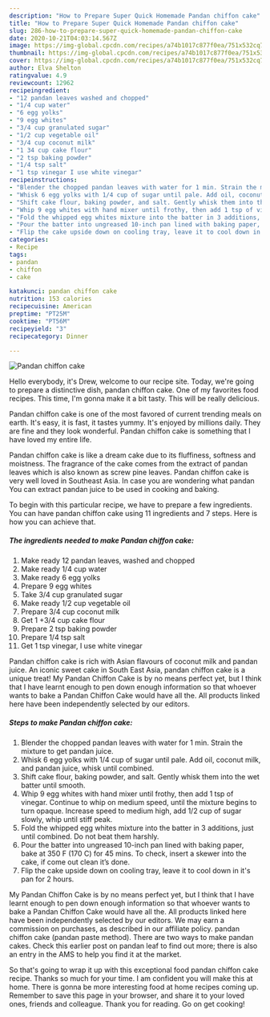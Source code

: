 ```yaml
---
description: "How to Prepare Super Quick Homemade Pandan chiffon cake"
title: "How to Prepare Super Quick Homemade Pandan chiffon cake"
slug: 286-how-to-prepare-super-quick-homemade-pandan-chiffon-cake
date: 2020-10-21T04:03:14.567Z
image: https://img-global.cpcdn.com/recipes/a74b1017c877f0ea/751x532cq70/pandan-chiffon-cake-recipe-main-photo.jpg
thumbnail: https://img-global.cpcdn.com/recipes/a74b1017c877f0ea/751x532cq70/pandan-chiffon-cake-recipe-main-photo.jpg
cover: https://img-global.cpcdn.com/recipes/a74b1017c877f0ea/751x532cq70/pandan-chiffon-cake-recipe-main-photo.jpg
author: Elva Shelton
ratingvalue: 4.9
reviewcount: 12962
recipeingredient:
- "12 pandan leaves washed and chopped"
- "1/4 cup water"
- "6 egg yolks"
- "9 egg whites"
- "3/4 cup granulated sugar"
- "1/2 cup vegetable oil"
- "3/4 cup coconut milk"
- "1 34 cup cake flour"
- "2 tsp baking powder"
- "1/4 tsp salt"
- "1 tsp vinegar I use white vinegar"
recipeinstructions:
- "Blender the chopped pandan leaves with water for 1 min. Strain the mixture to get pandan juice."
- "Whisk 6 egg yolks with 1/4 cup of sugar until pale. Add oil, coconut milk, and pandan juice, whisk until combined."
- "Shift cake flour, baking powder, and salt. Gently whisk them into the wet batter until smooth."
- "Whip 9 egg whites with hand mixer until frothy, then add 1 tsp of vinegar. Continue to whip on medium speed, until the mixture begins to turn opaque. Increase speed to medium high, add 1/2 cup of sugar slowly, whip until stiff peak."
- "Fold the whipped egg whites mixture into the batter in 3 additions, just until combined. Do not beat them harshly."
- "Pour the batter into ungreased 10-inch pan lined with baking paper, bake at 350 F (170 C) for 45 mins. To check, insert a skewer into the cake, if come out clean it’s done."
- "Flip the cake upside down on cooling tray, leave it to cool down in it&#39;s pan for 2 hours."
categories:
- Recipe
tags:
- pandan
- chiffon
- cake

katakunci: pandan chiffon cake 
nutrition: 153 calories
recipecuisine: American
preptime: "PT25M"
cooktime: "PT56M"
recipeyield: "3"
recipecategory: Dinner

---
```



![Pandan chiffon cake](https://img-global.cpcdn.com/recipes/a74b1017c877f0ea/751x532cq70/pandan-chiffon-cake-recipe-main-photo.jpg)

Hello everybody, it's Drew, welcome to our recipe site. Today, we're going to prepare a distinctive dish, pandan chiffon cake. One of my favorites food recipes. This time, I'm gonna make it a bit tasty. This will be really delicious.

Pandan chiffon cake is one of the most favored of current trending meals on earth. It's easy, it is fast, it tastes yummy. It's enjoyed by millions daily. They are fine and they look wonderful. Pandan chiffon cake is something that I have loved my entire life.

Pandan chiffon cake is like a dream cake due to its fluffiness, softness and moistness. The fragrance of the cake comes from the extract of pandan leaves which is also known as screw pine leaves. Pandan chiffon cake is very well loved in Southeast Asia. In case you are wondering what pandan You can extract pandan juice to be used in cooking and baking.


To begin with this particular recipe, we have to prepare a few ingredients. You can have pandan chiffon cake using 11 ingredients and 7 steps. Here is how you can achieve that.

<!--inarticleads1-->

##### The ingredients needed to make Pandan chiffon cake:

1. Make ready 12 pandan leaves, washed and chopped
1. Make ready 1/4 cup water
1. Make ready 6 egg yolks
1. Prepare 9 egg whites
1. Take 3/4 cup granulated sugar
1. Make ready 1/2 cup vegetable oil
1. Prepare 3/4 cup coconut milk
1. Get 1 +3/4 cup cake flour
1. Prepare 2 tsp baking powder
1. Prepare 1/4 tsp salt
1. Get 1 tsp vinegar, I use white vinegar


Pandan chiffon cake is rich with Asian flavours of coconut milk and pandan juice. An iconic sweet cake in South East Asia, pandan chiffon cake is a unique treat! My Pandan Chiffon Cake is by no means perfect yet, but I think that I have learnt enough to pen down enough information so that whoever wants to bake a Pandan Chiffon Cake would have all the. All products linked here have been independently selected by our editors. 

<!--inarticleads2-->

##### Steps to make Pandan chiffon cake:

1. Blender the chopped pandan leaves with water for 1 min. Strain the mixture to get pandan juice.
1. Whisk 6 egg yolks with 1/4 cup of sugar until pale. Add oil, coconut milk, and pandan juice, whisk until combined.
1. Shift cake flour, baking powder, and salt. Gently whisk them into the wet batter until smooth.
1. Whip 9 egg whites with hand mixer until frothy, then add 1 tsp of vinegar. Continue to whip on medium speed, until the mixture begins to turn opaque. Increase speed to medium high, add 1/2 cup of sugar slowly, whip until stiff peak.
1. Fold the whipped egg whites mixture into the batter in 3 additions, just until combined. Do not beat them harshly.
1. Pour the batter into ungreased 10-inch pan lined with baking paper, bake at 350 F (170 C) for 45 mins. To check, insert a skewer into the cake, if come out clean it’s done.
1. Flip the cake upside down on cooling tray, leave it to cool down in it&#39;s pan for 2 hours.


My Pandan Chiffon Cake is by no means perfect yet, but I think that I have learnt enough to pen down enough information so that whoever wants to bake a Pandan Chiffon Cake would have all the. All products linked here have been independently selected by our editors. We may earn a commission on purchases, as described in our affiliate policy. pandan chiffon cake (pandan paste method). There are two ways to make pandan cakes. Check this earlier post on pandan leaf to find out more; there is also an entry in the AMS to help you find it at the market. 

So that's going to wrap it up with this exceptional food pandan chiffon cake recipe. Thanks so much for your time. I am confident you will make this at home. There is gonna be more interesting food at home recipes coming up. Remember to save this page in your browser, and share it to your loved ones, friends and colleague. Thank you for reading. Go on get cooking!
